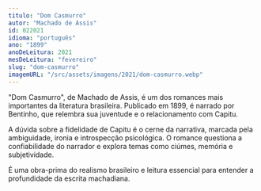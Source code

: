 ```yaml
---
titulo: "Dom Casmurro"
autor: "Machado de Assis"
id: 022021
idioma: "português"
ano: "1899"
anoDeLeitura: 2021
mesDeLeitura: "fevereiro"
slug: "dom-casmurro"
imagemURL: "/src/assets/imagens/2021/dom-casmurro.webp"
---
```


"Dom Casmurro", de Machado de Assis, é um dos romances mais importantes da literatura brasileira. Publicado em 1899, é narrado por Bentinho, que relembra sua juventude e o relacionamento com Capitu.

A dúvida sobre a fidelidade de Capitu é o cerne da narrativa, marcada pela ambiguidade, ironia e introspecção psicológica. O romance questiona a confiabilidade do narrador e explora temas como ciúmes, memória e subjetividade.

É uma obra-prima do realismo brasileiro e leitura essencial para entender a profundidade da escrita machadiana.
